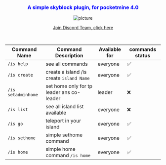 <div style="text-align: center; justify-content: center; margin-right: auto; margin-left: auto; width: 100%;">
<h3 style="color: blue"> A simple skyblock plugin, for pocketmine 4.0</h3>

<img  src="https://github.com/Aetheam/Skyblock_Aethteam-inDev-/blob/Master/img/AethTeam.png" alt="picture">

[Join Discord Team, click here](https://discord.gg/hjbADqXRde)

<br>

| Command Name       | Command Description                       | Available for | commands status |  
|--------------------|-------------------------------------------|---------------|-----------------|
| `/is help`         | see all commands                          | everyone      | ✅               |
| `/is create`       | create a island /is create `island Name ` | everyone      | ✅               |
| `/is setadminhome` | set home only for tp leader ans co-leader | leader        | ❌               |
| `/is list `        | see all island list available             | everyone      | ❌               | 
| `/is go `          | teleport in your island                   | everyone      | ✅               |
| `/is sethome `     | simple sethome command                    | everyone      | ✅               |
| `/is home `        | simple home command  `/is home`           | everyone      | ✅               |

</div>


